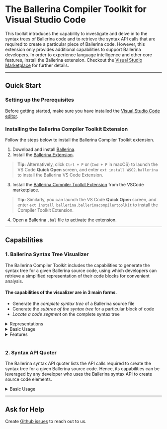 # The Ballerina Compiler Toolkit for Visual Studio Code

This toolkit introduces the capability to investigate and delve in to the syntax trees of Ballerina code and to retrieve the syntax API calls that are required to create a particular piece of Ballerina code. However, this extension only provides additional capabilities to support Ballerina developers. In order to experience language intelligence and other core features, install the Ballerina extension. Checkout the [Visual Studio Marketplace](https://marketplace.visualstudio.com/items?itemName=WSO2.ballerina) for further details.

---
## Quick Start

### Setting up the Prerequisites

Before getting started, make sure you have installed the [Visual Studio Code editor](https://code.visualstudio.com/download).

### Installing the Ballerina Compiler Toolkit Extension

Follow the steps below to install the Ballerina Compiler Toolkit extension.

1. Download and install [Ballerina](https://ballerina.io/learn/installing-ballerina/setting-up-ballerina/).
2. Install the [Ballerina Extension](https://ballerina.io/learn/tooling-guide/visual-studio-code-extension/quick-start/#installing-the-ballerina-extension). 

  >**Tip:** Alternatively, click `Ctrl + P` or (`Cmd + P` in macOS) to launch the VS Code **Quick Open** screen, and enter `ext install WSO2.ballerina` to install the Ballerina VS Code Extension.

3. Install the [Ballerina Compiler Toolkit Extension](https://marketplace.visualstudio.com/items?itemName=ballerina.ballerinacompilertoolkit) from the VSCode marketplace.

  >**Tip:** Similarly, you can launch the VS Code **Quick Open** screen, and enter `ext install ballerina.ballerinacompilertoolkit` to install the Compiler Toolkit Extension.

4. Open a Ballerina `.bal` file to activate the extension.

---
## Capabilities

### 1. Ballerina Syntax Tree Visualizer
The Ballerina Compiler Toolkit includes the capabilities to generate the syntax tree for a given Ballerina source code, using which developers can retrieve a simplified representation of their code blocks for convenient analysis.

#### The capabilities of the visualizer are in 3 main forms.
* Generate the <em>complete syntax tree</em> of a Ballerina source file    
* Generate the <em>subtree of the syntax tree</em> for a particular block of code
* <em>Locate a code segment</em> on the complete syntax tree

<details>
<summary> Representations </summary>

The syntax tree visualizer has two types of representations.
1. The Graphical Representation

<img src="docs/syntax-tree-visualizer/GraphicalTree.jpeg" width="60%" >
<br/> <br/>

2. The Dropdown Representation

<img src="docs/syntax-tree-visualizer/DropdownTree.jpeg" width="60%">
</details>

<details>
<summary> Basic Usage </summary>
- The command for the full syntax tree retrieval can be found on the <strong>Command Palette</strong> that can be viewed via `Ctrl + Shift + P` or (`Cmd + Shift + P` in macOS).

<img src="docs/syntax-tree-visualizer/CommandPalette.gif" width="60%">
<br/> <br/>
- The sub syntax tree retrieval and locate code options can be found as <strong>Code Actions</strong>.

<img src="docs/syntax-tree-visualizer/CodeActions.gif" width="60%">
</details>

<details>
<summary> Features </summary>

The syntax trees rendered through the visualizer have muliple features available in both the graphical and dropdown representations.

#### - View node details
<img src="docs/syntax-tree-visualizer/NodeDetails.gif" width="70%">
<br/> <br/>

#### - Track syntax diagnostics
<img src="docs/syntax-tree-visualizer/Diagnostics.gif" width="70%">
<br/> <br/>

#### - Locate the tree node on the text editor
<img src="docs/syntax-tree-visualizer/LocateCode.gif" width="70%">
<br/> <br/>

#### - Switch to full tree mode from sub syntax trees and locate trees
<img src="docs/syntax-tree-visualizer/SwitchFullTree.gif" width="70%">
</details>

<br/>

### 2. Syntax API Quoter
The Ballerina syntax API quoter lists the API calls required to create the syntax tree for a given Ballerina source code. Hence, its capabilities can be leveraged by any developer who uses the Ballerina syntax API to create source code elements.

<details>
<summary> Basic Usage </summary>

The command for the syntax API quoter can be found on the Command Palette that can be viewed via `Ctrl + Shift + P` or (`Cmd + Shift + P` in macOS). Executing this command will copy the list of syntax API calls that are required by the Ballerina source code, to the clipboard.

<img src="docs/syntax-api-quoter/CommandPalette.gif" width="60%">
</details>

---
## Ask for Help

Create [Github issues](https://github.com/ballerina-platform/plugin-vscode-compiler-toolkit) to reach out to us.
